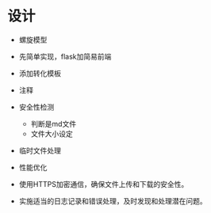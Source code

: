# 设计
- 螺旋模型
- 先简单实现，flask加简易前端
- 添加转化模板
- 注释
- 安全性检测
	- 判断是md文件
	- 文件大小设定
- 临时文件处理
- 性能优化

- 使用HTTPS加密通信，确保文件上传和下载的安全性。
-   实施适当的日志记录和错误处理，及时发现和处理潜在问题。
<!--stackedit_data:
eyJoaXN0b3J5IjpbLTE5NTM4ODU5OTJdfQ==
-->